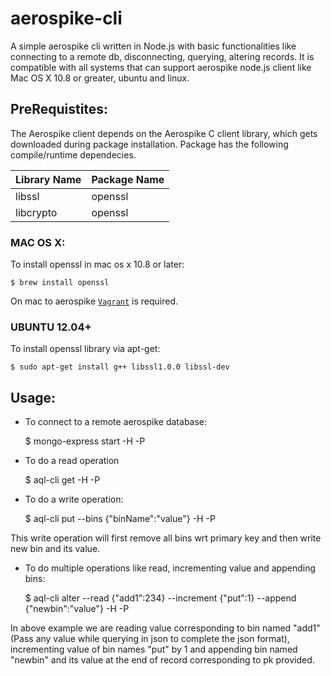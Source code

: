 # aerospike-cli
A simple aerospike cli written in Node.js with basic functionalities like connecting to a remote db, disconnecting, querying, altering records. It is compatible with all systems that can support aerospike node.js client like Mac OS X 10.8 or greater, ubuntu and linux. 


## PreRequistites:

The Aerospike client depends on the Aerospike C client library, which gets downloaded during package installation. Package has the following compile/runtime dependecies.

Library Name | Package Name
------------ | -------------
libssl | openssl
libcrypto | openssl

### MAC OS X:
To install openssl in mac os x 10.8 or later:
    
    $ brew install openssl

On mac to aerospike [`Vagrant`](https://www.aerospike.com/docs/operations/install/vagrant/mac/using-vagrant.html) is required.

### UBUNTU 12.04+
To install openssl library via apt-get:

    $ sudo apt-get install g++ libssl1.0.0 libssl-dev


## Usage:

* To connect to a remote aerospike database:
    
    $ mongo-express start -H <aqlDBHost> -P <aqlDBPort>

* To do a read operation 
    
    $ aql-cli get <pk> <namespace> <set>  -H <aqlDBHost> -P <dbPort>

* To do a write operation:
    
    $ aql-cli put <pk> <namespace> <set> --bins {\"binName\":\"value\"}  -H <aqlDBHost> -P <dbPort>

This write operation will first remove all bins wrt primary key and then write new bin and its value.

* To do multiple operations like read, incrementing value and appending bins:
    
    $ aql-cli alter <pk> <namespace> <set> --read  {\"add1\":234} --increment {\"put\":1} --append {\"newbin\":\"value\"} -H <aqlDBHost> -P <dbPort>

 In above example we are reading value corresponding to bin named "add1" (Pass any value while querying in json to complete the json format), incrementing value of bin names "put" by 1 and appending bin named "newbin" and its value at the end of record corresponding to pk provided.